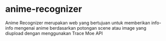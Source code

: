 # anime-recognizer

Anime Recognizer merupakan web yang bertujuan untuk memberikan info-info mengenai anime berdasarkan potongan scene atau image yang diupload dengan menggunakan Trace Moe API
